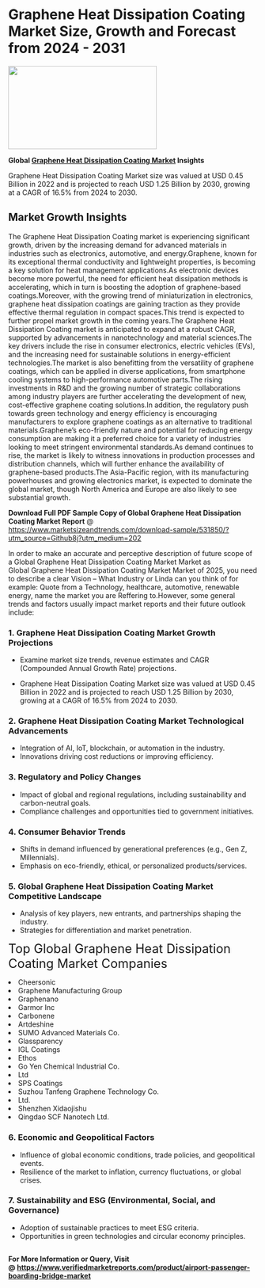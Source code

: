<H1>Graphene Heat Dissipation Coating Market Size, Growth and Forecast from 2024 - 2031</H1><img class="aligncenter size-medium wp-image-584254" src="https://thirdeyenews.in/wp-content/uploads/2024/09/Global-Market-Research-300x168.jpeg" alt="" width="300" height="168" /><p><strong>Global&nbsp;<a href="https://www.marketsizeandtrends.com/download-sample/531850/?utm_source=Github8j?utm_medium=202">Graphene Heat Dissipation Coating Market</a> Insights</strong></p><p>Graphene Heat Dissipation Coating Market size was valued at USD 0.45 Billion in 2022 and is projected to reach USD 1.25 Billion by 2030, growing at a CAGR of 16.5% from 2024 to 2030.</p><p><h2>Market Growth Insights</h2> The Graphene Heat Dissipation Coating market is experiencing significant growth, driven by the increasing demand for advanced materials in industries such as electronics, automotive, and energy.Graphene, known for its exceptional thermal conductivity and lightweight properties, is becoming a key solution for heat management applications.As electronic devices become more powerful, the need for efficient heat dissipation methods is accelerating, which in turn is boosting the adoption of graphene-based coatings.Moreover, with the growing trend of miniaturization in electronics, graphene heat dissipation coatings are gaining traction as they provide effective thermal regulation in compact spaces.This trend is expected to further propel market growth in the coming years.The Graphene Heat Dissipation Coating market is anticipated to expand at a robust CAGR, supported by advancements in nanotechnology and material sciences.The key drivers include the rise in consumer electronics, electric vehicles (EVs), and the increasing need for sustainable solutions in energy-efficient technologies.The market is also benefitting from the versatility of graphene coatings, which can be applied in diverse applications, from smartphone cooling systems to high-performance automotive parts.The rising investments in R&D and the growing number of strategic collaborations among industry players are further accelerating the development of new, cost-effective graphene coating solutions.In addition, the regulatory push towards green technology and energy efficiency is encouraging manufacturers to explore graphene coatings as an alternative to traditional materials.Graphene’s eco-friendly nature and potential for reducing energy consumption are making it a preferred choice for a variety of industries looking to meet stringent environmental standards.As demand continues to rise, the market is likely to witness innovations in production processes and distribution channels, which will further enhance the availability of graphene-based products.The Asia-Pacific region, with its manufacturing powerhouses and growing electronics market, is expected to dominate the global market, though North America and Europe are also likely to see substantial growth.<p><span class=""><strong>Download Full PDF Sample Copy of Global Graphene Heat Dissipation Coating Market Report</strong> @ <a href="https://www.marketsizeandtrends.com/download-sample/531850/?utm_source=Github8j?utm_medium=202" target="_blank">https://www.marketsizeandtrends.com/download-sample/531850/?utm_source=Github8j?utm_medium=202</a></span></p><p>In order to make an accurate and perceptive description of future scope of a Global&nbsp;Graphene Heat Dissipation Coating Market Market as Global&nbsp;Graphene Heat Dissipation Coating Market Market of 2025, you need to describe a clear Vision &ndash; What Industry or Linda can you think of for example: Quote from a Technology, healthcare, automotive, renewable energy, name the market you are Reffering to.However, some general trends and factors usually impact market reports and their future outlook include:</p><h3>1.&nbsp;<strong>Graphene Heat Dissipation Coating Market Growth Projections</strong></h3><ul><li>Examine market size trends, revenue estimates and CAGR (Compounded Annual Growth Rate) projections.</li><li><p>Graphene Heat Dissipation Coating Market size was valued at USD 0.45 Billion in 2022 and is projected to reach USD 1.25 Billion by 2030, growing at a CAGR of 16.5% from 2024 to 2030.</p></li></ul><h3>2.&nbsp;<strong>Graphene Heat Dissipation Coating Market Technological Advancements</strong></h3><ul><li>Integration of AI, IoT, blockchain, or automation in the industry.</li><li>Innovations driving cost reductions or improving efficiency.</li></ul><h3>3.&nbsp;<strong>Regulatory and Policy Changes</strong></h3><ul><li>Impact of global and regional regulations, including sustainability and carbon-neutral goals.</li><li>Compliance challenges and opportunities tied to government initiatives.</li></ul><h3>4.&nbsp;<strong>Consumer Behavior Trends</strong></h3><ul><li>Shifts in demand influenced by generational preferences (e.g., Gen Z, Millennials).</li><li>Emphasis on eco-friendly, ethical, or personalized products/services.</li></ul><h3>5.&nbsp;<strong>Global Graphene Heat Dissipation Coating Market Competitive Landscape</strong></h3><ul><li>Analysis of key players, new entrants, and partnerships shaping the industry.</li><li>Strategies for differentiation and market penetration.</li></ul><p data-pm-slice="1 1 []"><span style="color: inherit; font-family: inherit; font-size: 25px;">Top Global Graphene Heat Dissipation Coating Market Companies</span></p><div class="" data-test-id=""><p><li>Cheersonic</li><li> Graphene Manufacturing Group</li><li> Graphenano</li><li> Garmor Inc</li><li> Carbonene</li><li> Artdeshine</li><li> SUMO Advanced Materials Co.</li><li> Glassparency</li><li> IGL Coatings</li><li> Ethos</li><li> Go Yen Chemical Industrial Co.</li><li> Ltd</li><li> SPS Coatings</li><li> Suzhou Tanfeng Graphene Technology Co.</li><li>Ltd.</li><li> Shenzhen Xidaojishu</li><li> Qingdao SCF Nanotech Ltd.</li></p></div><h3>6.&nbsp;<strong>Economic and Geopolitical Factors</strong></h3><ul><li>Influence of global economic conditions, trade policies, and geopolitical events.</li><li>Resilience of the market to inflation, currency fluctuations, or global crises.</li></ul><h3>7.&nbsp;<strong>Sustainability and ESG (Environmental, Social, and Governance)</strong></h3><ul><li>Adoption of sustainable practices to meet ESG criteria.</li><li>Opportunities in green technologies and circular economy principles.</li></ul><h2><strong style="font-size: 14px;">For More Information or Query, Visit @&nbsp;</strong><a style="background-color: #ffffff; font-size: 14px;" href="https://www.marketsizeandtrends.com/report/graphene-heat-dissipation-coating-market/" target="_blank">https://www.verifiedmarketreports.com/product/airport-passenger-boarding-bridge-market</a></h2>